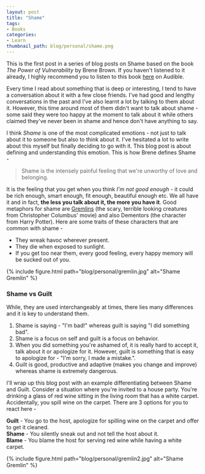 ```yaml
---
layout: post
title: "Shame"
tags:
- Books
categories:
- Learn
thumbnail_path: blog/personal/shame.png
---
```


This is the first post in a series of blog posts on Shame based on the book *The Power of Vulnerability* by Brene Brown. If you haven't listened to it already, I highly recommend you to listen to this book [here](http://www.audible.com/pd/Self-Development/The-Power-of-Vulnerability-Audiobook/B00CYKDYBQ) on Audible.

Every time I read about something that is deep or interesting, I tend to have a conversation about it with a few close friends. I've had good and lengthy conversations in the past and I've also learnt a lot by talking to them about it. However, this time around most of them didn't want to talk about shame - some said they were too happy at the moment to talk about it while others claimed they've never been in shame and hence don't have anything to say.

I think *Shame* is one of the most complicated emotions - not just to talk about it to someone but also to think about it. I've hesitated a lot to write about this myself but finally deciding to go with it. This blog post is about defining and understanding this emotion. This is how Brene defines Shame - 

> Shame is the intensely painful feeling that we're unworthy of love and belonging.

It is the feeling that you get when you think *I'm not good enough* - it could be rich enough, smart enough, fit enough, beautiful enough etc. We all have it and in fact, **the less you talk about it, the more you have it**. Good metaphors for shame are [Gremlins](http://www.imdb.com/title/tt0087363/) (the scary, terrible looking creatures from Christopher Columbus' movie) and also Dementors (the character from Harry Potter). Here are some traits of these characters that are common with shame - 

* They wreak havoc wherever present. <br/>
* They die when exposed to sunlight. <br/>
* If you get too near them, every good feeling, every happy memory will be sucked out of you.

{% include figure.html path="blog/personal/gremlin.jpg" alt="Shame Gremlin" %}

### Shame vs Guilt

While, they are used interchangeably at times, there lies many differences and it is key to understand them. 

1. Shame is saying - "I'm bad!" whereas guilt is saying "I did something bad". <br/>
2. Shame is a focus on self and guilt is a focus on behavior. <br/>
3. When you did something you're ashamed of, it is really hard to accept it, talk about it or apologize for it. However, guilt is something that is easy to apologize for - "I'm sorry, I made a mistake.". <br/>
4. Guilt is good, productive and adaptive (makes you change and improve) whereas shame is extremely dangerous.

I'll wrap up this blog post with an example differentiating between Shame and Guilt. Consider a situation where you're invited to a house party. You're drinking a glass of red wine sitting in the living room that has a white carpet. Accidentally, you spill wine on the carpet. There are 3 options for you to react here - 

**Guilt** - You go to the host, apologize for spilling wine on the carpet and offer to get it cleaned. <br/>
**Shame** - You silently sneak out and not tell the host about it. <br/>
**Blame** - You blame the host for serving red wine while having a white carpet.

{% include figure.html path="blog/personal/gremlin2.jpg" alt="Shame Gremlin" %}